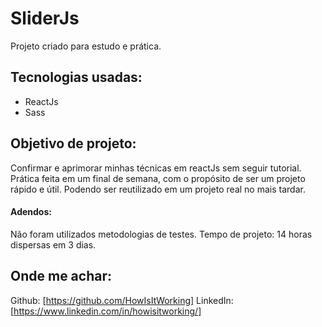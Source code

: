 # SliderJs

Projeto criado para estudo e prática.

## Tecnologias usadas:

 - ReactJs
 - Sass

## Objetivo de projeto:

Confirmar e aprimorar minhas técnicas em reactJs sem seguir tutorial. Prática feita em um final de semana, com o propósito de ser um projeto rápido e útil. Podendo ser reutilizado em um projeto real no mais tardar.

#### Adendos:

Não foram utilizados metodologias de testes.
Tempo de projeto: 14 horas dispersas em 3 dias.


## Onde me achar:

Github: [https://github.com/HowIsItWorking]
LinkedIn: [https://www.linkedin.com/in/howisitworking/]